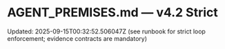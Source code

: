 # AGENT_PREMISES.md — v4.2 Strict
Updated: 2025-09-15T00:32:52.506047Z
(see runbook for strict loop enforcement; evidence contracts are mandatory)
